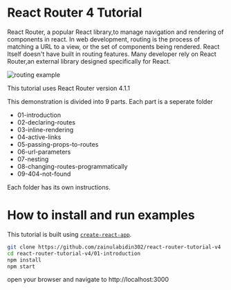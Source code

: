 # React Router 4 Tutorial

React Router, a popular React library,to manage navigation and rendering of components in react. In web development, routing is the process of matching a URL to a view, or the set of components being rendered. React Itself doesn't have built in routing features. Many developer rely on React Router,an external library designed specifically for React.

![routing example](https://image.ibb.co/mRkPtF/Jun_6_2017_5_24_PM_1.gif)

This tutorial uses React Router version 4.1.1

This demonstration is divided into 9 parts. Each part is a seperate folder

  - 01-introduction
  - 02-declaring-routes
  - 03-inline-rendering
  - 04-active-links
  - 05-passing-props-to-routes
  - 06-url-parameters
  - 07-nesting
  - 08-changing-routes-programmatically
  - 09-404-not-found


Each folder has its own instructions.

# How to install and run examples
This tutorial is built using [`create-react-app`](https://github.com/facebookincubator/create-react-app).

```sh
git clone https://github.com/zainulabidin302/react-router-tutorial-v4
cd react-router-tutorial-v4/01-introduction
npm install
npm start
```

open your browser and navigate to http://localhost:3000
